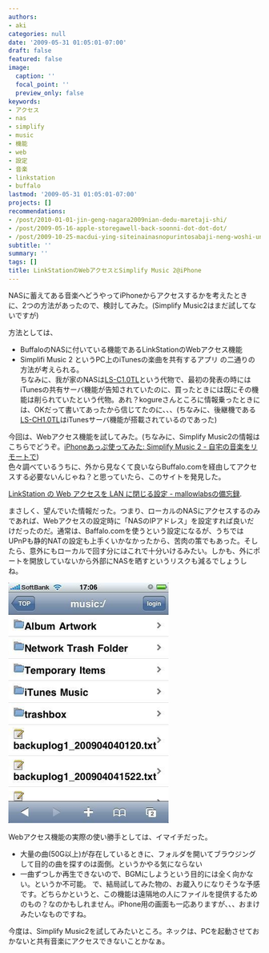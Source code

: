```yaml
---
authors:
- aki
categories: null
date: '2009-05-31 01:05:01-07:00'
draft: false
featured: false
image:
  caption: ''
  focal_point: ''
  preview_only: false
keywords:
- アクセス
- nas
- simplify
- music
- 機能
- web
- 設定
- 音楽
- linkstation
- buffalo
lastmod: '2009-05-31 01:05:01-07:00'
projects: []
recommendations:
- /post/2010-01-01-jin-geng-nagara2009nian-dedu-maretaji-shi/
- /post/2009-05-16-apple-storegawell-back-soonni-dot-dot-dot/
- /post/2009-10-25-macdui-ying-siteinainasnopurintosabaji-neng-woshi-uniha/
subtitle: ''
summary: ''
tags: []
title: LinkStationのWebアクセスとSimplify Music 2@iPhone
---
```


NASに蓄えてある音楽へどうやってiPhoneからアクセスするかを考えたときに、2つの方法があったので、検討してみた。(Simplify Music2はまだ試してないですが)

方法としては、

- BuffaloのNASに付いている機能であるLinkStationのWebアクセス機能
- Simplifi Music 2 というPC上のiTunesの楽曲を共有するアプリ
の二通りの方法が考えられる。  
ちなみに、我が家のNASは[LS-C1.0TL](http://buffalo.jp/products/catalog/storage/ls-cl/)という代物で、最初の発表の時にはiTunesの共有サーバ機能が告知されていたのに、買ったときには既にその機能は削られていたという代物。あれ？kogureさんところに情報乗ったときには、OKだって書いてあったから信じてたのに、、、(ちなみに、後継機である[LS-CH1.0TL](http://www.amazon.co.jp/BUFFALO-%E3%83%8D%E3%83%83%E3%83%88%E3%83%AF%E3%83%BC%E3%82%AF%E5%AF%BE%E5%BF%9CHDD-LinkStation-1-0TB-LS-CH1-0TL/dp/B0027FJVPQ)はiTunesサーバ機能が搭載されているのであった)

今回は、Webアクセス機能を試してみた。(ちなみに、Simplify Music2の情報はこちらでどうぞ。[iPhoneあっぷ使ってみた: Simplify Music 2 - 自宅の音楽をリモートで](http://www.apptoiphone.com/2009/05/simplify-music-2.html))  
色々調べているうちに、外から見なくて良いならBuffalo.comを経由してアクセスする必要ないんじゃね？と思っていたら、このサイトを発見した。

[LinkStation の Web アクセスを LAN に閉じる設定 - mallowlabsの備忘録](http://d.hatena.ne.jp/mallowlabs/20090215/lsshareconfig).  
[](http://www.apptoiphone.com/2009/05/simplify-music-2.html)

まさしく、望んでいた情報だった。つまり、ローカルのNASにアクセスするのみであれば、Webアクセスの設定時に「NASのIPアドレス」を設定すれば良いだけだったのだ。通常は、Baffalo.comを使うという設定になるが、うちではUPnPも静的NATの設定も上手くいかなかったから、苦肉の策でもあった。そしたら、意外にもローカルで回す分にはこれで十分いけるみたい。しかも、外にポートを開放していないから外部にNASを晒すというリスクも減るでしょうしね。

![](p_480_320_17ad218e-24cf-4dc9-8066-78c13e53d3bd.jpeg)

Webアクセス機能の実際の使い勝手としては、イマイチだった。

- 大量の曲(50G以上)が存在しているときに、フォルダを開いてブラウジングして目的の曲を探すのは面倒。というかやる気にならない
- 一曲ずつしか再生できないので、BGMにしようという目的には全く向かない。というか不可能。
で、結局試してみた物の、お蔵入りになりそうな予感です。どちらかというと、この機能は遠隔地の人にファイルを提供するためのもの？なのかもしれません。iPhone用の画面も一応ありますが、、、おまけみたいなものですね。

今度は、Simplify Music2を試してみたいところ。ネックは、PCを起動させておかないと共有音楽にアクセスできないことかなぁ。